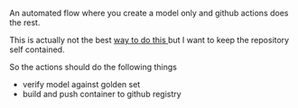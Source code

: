
An automated flow where you create a model only and github actions does the rest.



This is actually not the best [way to do this ](https://github.com/rstudio/vetiver-r/issues/155) but I want to keep the repository self contained.



So the actions should do the following things
- verify model against golden set
- build and push container to github registry